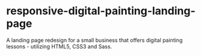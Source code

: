 # responsive-digital-painting-landing-page
A landing page redesign for a small business that offers digital painting lessons - utilizing HTML5, CSS3 and Sass.
